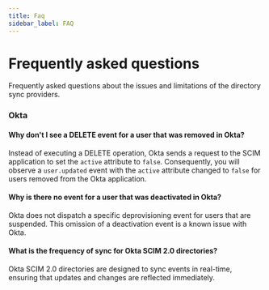 ```yaml
---
title: Faq
sidebar_label: FAQ
---
```


# Frequently asked questions

Frequently asked questions about the issues and limitations of the directory sync providers.

### Okta

#### Why don't I see a DELETE event for a user that was removed in Okta?

Instead of executing a DELETE operation, Okta sends a request to the SCIM application to set the `active` attribute to `false`. Consequently, you will observe a `user.updated` event with the `active` attribute changed to `false` for users removed from the Okta application.

#### Why is there no event for a user that was deactivated in Okta?

Okta does not dispatch a specific deprovisioning event for users that are suspended. This omission of a deactivation event is a known issue with Okta.

#### What is the frequency of sync for Okta SCIM 2.0 directories?

Okta SCIM 2.0 directories are designed to sync events in real-time, ensuring that updates and changes are reflected immediately.
